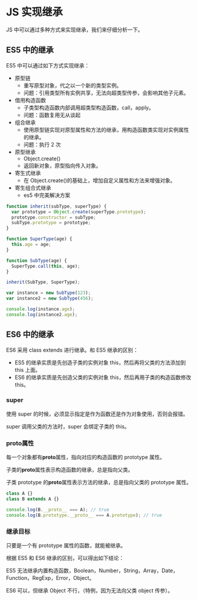 # JS 实现继承

JS 中可以通过多种方式来实现继承，我们来仔细分析一下。

## ES5 中的继承

ES5 中可以通过如下方式实现继承：

- 原型链
  - 重写原型对象，代之以一个新的类型实例。
  - 问题：引用类型所有实例共享，无法向超类型传参，会影响其他子元素。
- 借用构造函数
  - 子类型构造函数内部调用超类型构造函数，call，apply。
  - 问题：函数复用无从谈起
- 组合继承
  - 使用原型链实现对原型属性和方法的继承，用构造函数类实现对实例属性的继承。
  - 问题：执行 2 次
- 原型继承
  - Object.create()
  - 返回新对象，原型指向传入对象。
- 寄生式继承
  - 在 Object.create()的基础上，增加自定义属性和方法来增强对象。
- 寄生组合式继承
  - es5 中完美解决方案

```js
function inherit(subType, superType) {
  var prototype = Object.create(superType.prototype);
  prototype.constructor = subType;
  subType.prototype = prototype;
}

function SuperType(age) {
  this.age = age;
}

function SubType(age) {
  SuperType.call(this, age);
}

inherit(SubType, SuperType);

var instance = new SubType(123);
var instance2 = new SubType(456);

console.log(instance.age);
console.log(instance2.age);
```

## ES6 中的继承

ES6 采用 class extends 进行继承。和 ES5 继承的区别：

- ES5 的继承实质是先创造子类的实例对象 this，然后再将父类的方法添加到 this 上面。
- ES6 的继承实质是先创造父类的实例对象 this，然后再用子类的构造函数修改 this。

### super

使用 super 的时候，必须显示指定是作为函数还是作为对象使用，否则会报错。

super 调用父类的方法时，super 会绑定子类的 this。

### **proto**属性

每一个对象都有**proto**属性，指向对应的构造函数的 prototype 属性。

子类的**proto**属性表示构造函数的继承，总是指向父类。

子类 prototype 的**proto**属性表示方法的继承，总是指向父类的 prototype 属性。

```js
class A {}
class B extends A {}

console.log(B.__proto__ === A); // true
console.log(B.prototype.__proto__ === A.prototype); // true
```

### 继承目标

只要是一个有 prototype 属性的函数，就能被继承。

根据 ES5 和 ES6 继承的区别，可以得出如下结论：

ES5 无法继承内置构造函数，Boolean，Number，String，Array，Date，Function，RegExp，Error，Object。

ES6 可以，但继承 Object 不行，（特例，因为无法向父类 object 传参）。
